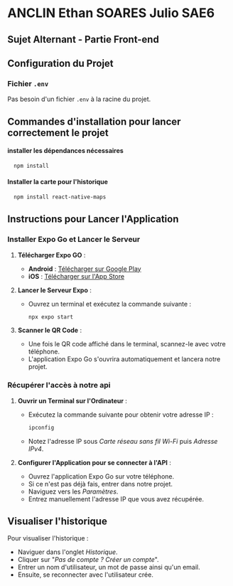 # ANCLIN Ethan SOARES Julio SAE6

## Sujet Alternant - Partie Front-end

## Configuration du Projet

### Fichier `.env`

Pas besoin d'un fichier `.env` à la racine du projet.

## Commandes d'installation pour lancer correctement le projet


#### installer les dépendances nécessaires
```bash
  npm install
```
#### Installer la carte pour l'historique
```bash
  npm install react-native-maps
```

## Instructions pour Lancer l'Application
### Installer Expo Go et Lancer le Serveur
1. **Télécharger Expo GO** :
   - **Android** : [Télécharger sur Google Play](https://play.google.com/store/apps/details?id=host.exp.exponent&hl=fr&pli=1)
   - **iOS** : [Télécharger sur l'App Store](https://apps.apple.com/fr/app/expo-go/id982107779)

2. **Lancer le Serveur Expo** :
   - Ouvrez un terminal et exécutez la commande suivante :
     ```bash
     npx expo start
     ```

3. **Scanner le QR Code** :
   - Une fois le QR code affiché dans le terminal, scannez-le avec votre téléphone.
   - L'application Expo Go s'ouvrira automatiquement et lancera notre projet.


### Récupérer l'accès à notre api
1. **Ouvrir un Terminal sur l'Ordinateur** :
   - Exécutez la commande suivante pour obtenir votre adresse IP :
     ```bash
     ipconfig
     ```
   - Notez l'adresse IP sous *Carte réseau sans fil Wi-Fi* puis *Adresse IPv4*.

2. **Configurer l'Application pour se connecter à l'API** :
   - Ouvrez l'application Expo Go sur votre téléphone.
   - Si ce n'est pas déjà fais, entrer dans notre projet.
   - Naviguez vers les *Paramètres*.
   - Entrez manuellement l'adresse IP que vous avez récupérée.

## Visualiser l'historique
Pour visualiser l'historique :
- Naviguer dans l'onglet *Historique*.
- Cliquer sur "*Pas de compte ? Créer un compte*".
- Entrer un nom d'utilisateur, un mot de passe ainsi qu'un email.
- Ensuite, se reconnecter avec l'utilisateur crée.